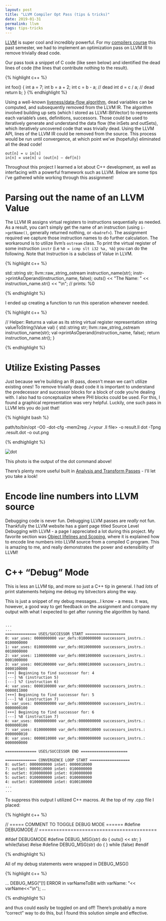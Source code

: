 ```yaml
---
layout: post
title: "LLVM Compiler Opt Pass (tips & tricks)"
date: 2019-01-31
permalink: llvm
tags: tips-tricks
---
```


[LLVM](https://llvm.org/) is super cool and incredibly powerful. For my [compilers course](https://www.inf.ed.ac.uk/teaching/courses/ct/18-19/) this past semester, we had to implement an optimization pass on LLVM IR to remove trivially dead code.

Our pass took a snippet of C code (like seen below) and identified the dead lines of code (the lines that contribute nothing to the result).

{% highlight c++ %}

int foo() {
int a = 7;
int b = a + 2;
int c = b - a; // dead
int d = c / a; // dead
return b;
}
{% endhighlight %}

Using a well-known [liveness/data-flow algorithm](https://www.inf.ed.ac.uk/teaching/courses/ct/18-19/slides/llvm-5-liveness.pdf), dead variables can be computed, and subsequently removed from the LLVM IR. The algorithm involved building up sets (which I stored as LLVM::BitVector) to represents each variable’s uses, definitions, successors. Those could be used to iteratively generate and understand the data flow (the inSets and outSets), which iteratively uncovered code that was trivially dead. Using the LLVM API, lines of the LLVM IR could be removed from the source. This process would be run until convergence, at which point we’ve (hopefully) eliminated all the dead code!

```
out[n] = ∪ in[s]
in[n] = use[n] ∪ (out[n] – def[n])
```

Throughout this project I learned a lot about C++ development, as well as interfacing with a powerful framework such as LLVM. Below are some tips i’ve gathered while working through this assignment!

# Parsing out the name of an LLVM Value

The LLVM IR assigns virtual registers to instructions sequentially as needed. As a result, you can’t simply get the name of an instruction (using `i->getName()`, generally returned nothing, or `<badref>`). The assignment required we capture those instruction names to do further calculation. The workaround is to utilize llvm’s `ostream` class. To print the virtual register of some instruction `instr` (i.e `%0 = icmp slt i32 %a, %b`) you can do the following. Note that Instruction is a subclass of Value in LLVM.

{% highlight c++ %}

std::string str;
llvm::raw_string_ostream instruction_name(str); instr->printAsOperand(instruction_name, false);
outs() << "The Name: " << instruction_name.str() << "\n";
// prints: %0

{% endhighlight  %}

I ended up creating a function to run this operation whenever needed.

{% highlight c++ %}

// Helper: Returns a value as its string virtual register representation
string valueToString(Value val) {
std::string str;
llvm::raw_string_ostream instruction_name(str);
val->printAsOperand(instruction_name, false);
return instruction_name.str();
}

{% endhighlight  %}

# Utilize Existing Passes

Just because we’re building an IR pass, doesn’t mean we can’t utilize existing ones! To remove trivially dead code it is important to understand the predecessor and successor blocks for a block of code you’re dealing with. I also had to conceptualize where PHI blocks could be used. For this, I found a graphical representation was very helpful. Luckily, one such pass in LLVM lets you do just that!

{% highlight bash %}

path/to/bin/opt -O0 -dot-cfg -mem2reg ./<your .ll file> -o result.ll
dot -Tpng .result.dot -o out.png

{% endhighlight %}

![dot]({{site.url}}/assets/resources-llvm/dot.png)

This photo is the output of the dot command above!

There’s plenty more useful built in [Analysis and Transform Passes](https://releases.llvm.org/2.9/docs/Passes.html#live-values) - I'll let you take a look!

# Encode line numbers into LLVM source

Debugging code is never fun. Debugging LLVM passes are _really_ not fun. Thankfully the LLVM website has a giant page titled Source Level Debugging with LLVM - a page I appreciated a lot during this project. My favorite section was [ Object lifelines and Scoping](http://llvm.org/docs/SourceLevelDebugging.html#object-lifetimes-and-scoping), where it is explained how to encode line numbers into LLVM source from a compiled C program. This is amazing to me, and really demonstrates the power and extensibility of LLVM!

# C++ “Debug” Mode

This is less an LLVM tip, and more so just a C++ tip in general. I had _lots_ of print statements helping me debug my bitvectors along the way.

This is just a snippet of my debug messages…I know - a mess. It was, however, a good way to get feedback on the assignment and compare my output with
what I expected to get after running the algorithm by hand.

```

...
...
============== USES/SUCCESSOR START ==================
0: var_uses: 0000000000 var_defs:0100000000 successors_instrs.: 0100000000
1: var_uses: 0100000000 var_defs:0010000000 successors_instrs.: 0010000000
2: var_uses: 1100000000 var_defs:0001000000 successors_instrs.: 0001000000
3: var_uses: 0001000000 var_defs:0000100000 successors_instrs.: 0000100000
[+++] Beginning to find successor for: 4
[---] %6 (instruction 5)
[---] %7 (instruction 6)
4: var_uses: 0000100000 var_defs:0000000000 successors_instrs.: 0000011000
[+++] Beginning to find successor for: 5
[---] %8 (instruction 7)
5: var_uses: 0000000000 var_defs:0000000000 successors_instrs.: 0000000100
[+++] Beginning to find successor for: 6
[---] %8 (instruction 7)
6: var_uses: 0000000000 var_defs:0000000000 successors_instrs.: 0000000100
7: var_uses: 0100000000 var_defs:0000010000 successors_instrs.: 0000000010
8: var_uses: 0000010000 var_defs:0000000000 successors_instrs.: 0000000000

============== USES/SUCCESSOR END =====================

============== CONVERGENCE LOOP START ==================
8: outSet: 0000000000 inSet: 0000010000
7: outSet: 0000010000 inSet: 0100000000
6: outSet: 0100000000 inSet: 0100000000
5: outSet: 0100000000 inSet: 0100000000
4: outSet: 0100000000 inSet: 0100100000
...
...

```

To suppress this output I utilized C++ macros. At the top of my .cpp file I placed:

{% highlight c++ %}

// ===== COMMENT TO TOGGLE DEBUG MODE ======
#define DEBUGMODE
// =========================================

#ifdef DEBUGMODE
#define DEBUG_MSG(str) do { outs() << str; } while(false)
#else
#define DEBUG_MSG(str) do { } while (false)
#endif

{% endhighlight %}

All of my debug statements were wrapped in DEBUG_MSG()

{% highlight c++ %}

...
DEBUG_MSG("[!] ERROR in varNameToBit with varName: "<< varName<<"\n");
...

{% endhighlight %}

and thus could easily be toggled on and off! There’s probably a more “correct” way to do this, but I found this solution simple and effective.
